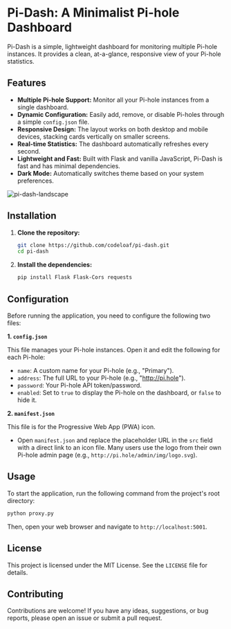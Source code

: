 # Pi-Dash: A Minimalist Pi-hole Dashboard

Pi-Dash is a simple, lightweight dashboard for monitoring multiple Pi-hole instances. It provides a clean, at-a-glance, responsive view of your Pi-hole statistics.

## Features

*   **Multiple Pi-hole Support:** Monitor all your Pi-hole instances from a single dashboard.
*   **Dynamic Configuration:** Easily add, remove, or disable Pi-holes through a simple `config.json` file.
*   **Responsive Design:** The layout works on both desktop and mobile devices, stacking cards vertically on smaller screens.
*   **Real-time Statistics:** The dashboard automatically refreshes every second.
*   **Lightweight and Fast:** Built with Flask and vanilla JavaScript, Pi-Dash is fast and has minimal dependencies.
*   **Dark Mode:** Automatically switches theme based on your system preferences.

![pi-dash-landscape](https://github.com/user-attachments/assets/a0e1fbef-279a-40df-9424-0cad50c31b50)

## Installation


1.  **Clone the repository:**
    ```bash
    git clone https://github.com/codeloaf/pi-dash.git
    cd pi-dash
    ```

2.  **Install the dependencies:**
    ```bash
    pip install Flask Flask-Cors requests
    ```

## Configuration

Before running the application, you need to configure the following two files:

**1. `config.json`**

This file manages your Pi-hole instances. Open it and edit the following for each Pi-hole:
*   `name`: A custom name for your Pi-hole (e.g., "Primary").
*   `address`: The full URL to your Pi-hole (e.g., "http://pi.hole").
*   `password`: Your Pi-hole API token/password.
*   `enabled`: Set to `true` to display the Pi-hole on the dashboard, or `false` to hide it.

**2. `manifest.json`**

This file is for the Progressive Web App (PWA) icon. 
*   Open `manifest.json` and replace the placeholder URL in the `src` field with a direct link to an icon file. Many users use the logo from their own Pi-hole admin page (e.g., `http://pi.hole/admin/img/logo.svg`).

## Usage

To start the application, run the following command from the project's root directory:

```bash
python proxy.py
```

Then, open your web browser and navigate to `http://localhost:5001`.

## License

This project is licensed under the MIT License. See the `LICENSE` file for details.

## Contributing

Contributions are welcome! If you have any ideas, suggestions, or bug reports, please open an issue or submit a pull request.

